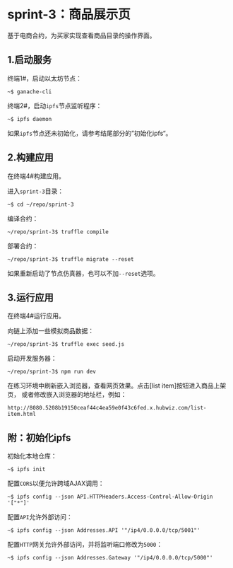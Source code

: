# sprint-3：商品展示页

基于电商合约，为买家实现查看商品目录的操作界面。

## 1.启动服务

终端1#，启动以太坊节点：

```
~$ ganache-cli
```

终端2#，启动`ipfs`节点监听程序：

```
~$ ipfs daemon
```

如果`ipfs`节点还未初始化，请参考结尾部分的”初始化ipfs“。

## 2.构建应用

在终端4#构建应用。

进入`sprint-3`目录：

```
~$ cd ~/repo/sprint-3
```

编译合约：

```
~/repo/sprint-3$ truffle compile
```

部署合约：

```
~/repo/sprint-3$ truffle migrate --reset
```

如果重新启动了节点仿真器，也可以不加`--reset`选项。

## 3.运行应用

在终端4#运行应用。

向链上添加一些模拟商品数据：

```
~/repo/sprint-3$ truffle exec seed.js
```

启动开发服务器：

```
~/repo/sprint-3$ npm run dev
```

在练习环境中刷新嵌入浏览器，查看网页效果。点击[list item]按钮进入商品上架页，
或者修改嵌入浏览器的地址栏，例如：

```
http://8080.5208b19150ceaf44c4ea59e0f43c6fed.x.hubwiz.com/list-item.html
```

## 附：初始化ipfs

初始化本地仓库：

```
~$ ipfs init
```

配置`CORS`以便允许跨域AJAX调用：

```
~$ ipfs config --json API.HTTPHeaders.Access-Control-Allow-Origin '["*"]'
```

配置`API`允许外部访问：
```
~$ ipfs config --json Addresses.API '"/ip4/0.0.0.0/tcp/5001"'
```

配置`HTTP`网关允许外部访问，并将监听端口修改为`5000`：

```
~$ ipfs config --json Addresses.Gateway '"/ip4/0.0.0.0/tcp/5000"'
```